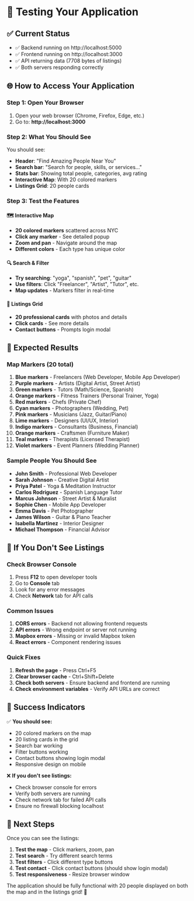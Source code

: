 # 🧪 Testing Your Application

## ✅ **Current Status**
- ✅ Backend running on http://localhost:5000
- ✅ Frontend running on http://localhost:3000
- ✅ API returning data (7708 bytes of listings)
- ✅ Both servers responding correctly

## 🌐 **How to Access Your Application**

### **Step 1: Open Your Browser**
1. Open your web browser (Chrome, Firefox, Edge, etc.)
2. Go to: **http://localhost:3000**

### **Step 2: What You Should See**
You should see:
- **Header**: "Find Amazing People Near You"
- **Search bar**: "Search for people, skills, or services..."
- **Stats bar**: Showing total people, categories, avg rating
- **Interactive Map**: With 20 colored markers
- **Listings Grid**: 20 people cards

### **Step 3: Test the Features**

#### **🗺️ Interactive Map**
- **20 colored markers** scattered across NYC
- **Click any marker** - See detailed popup
- **Zoom and pan** - Navigate around the map
- **Different colors** - Each type has unique color

#### **🔍 Search & Filter**
- **Try searching**: "yoga", "spanish", "pet", "guitar"
- **Use filters**: Click "Freelancer", "Artist", "Tutor", etc.
- **Map updates** - Markers filter in real-time

#### **👥 Listings Grid**
- **20 professional cards** with photos and details
- **Click cards** - See more details
- **Contact buttons** - Prompts login modal

## 🎯 **Expected Results**

### **Map Markers (20 total)**
1. **Blue markers** - Freelancers (Web Developer, Mobile App Developer)
2. **Purple markers** - Artists (Digital Artist, Street Artist)
3. **Green markers** - Tutors (Math/Science, Spanish)
4. **Orange markers** - Fitness Trainers (Personal Trainer, Yoga)
5. **Red markers** - Chefs (Private Chef)
6. **Cyan markers** - Photographers (Wedding, Pet)
7. **Pink markers** - Musicians (Jazz, Guitar/Piano)
8. **Lime markers** - Designers (UI/UX, Interior)
9. **Indigo markers** - Consultants (Business, Financial)
10. **Orange markers** - Craftsmen (Furniture Maker)
11. **Teal markers** - Therapists (Licensed Therapist)
12. **Violet markers** - Event Planners (Wedding Planner)

### **Sample People You Should See**
- **John Smith** - Professional Web Developer
- **Sarah Johnson** - Creative Digital Artist
- **Priya Patel** - Yoga & Meditation Instructor
- **Carlos Rodriguez** - Spanish Language Tutor
- **Marcus Johnson** - Street Artist & Muralist
- **Sophie Chen** - Mobile App Developer
- **Emma Davis** - Pet Photographer
- **James Wilson** - Guitar & Piano Teacher
- **Isabella Martinez** - Interior Designer
- **Michael Thompson** - Financial Advisor

## 🔧 **If You Don't See Listings**

### **Check Browser Console**
1. Press **F12** to open developer tools
2. Go to **Console** tab
3. Look for any error messages
4. Check **Network** tab for API calls

### **Common Issues**
1. **CORS errors** - Backend not allowing frontend requests
2. **API errors** - Wrong endpoint or server not running
3. **Mapbox errors** - Missing or invalid Mapbox token
4. **React errors** - Component rendering issues

### **Quick Fixes**
1. **Refresh the page** - Press Ctrl+F5
2. **Clear browser cache** - Ctrl+Shift+Delete
3. **Check both servers** - Ensure backend and frontend are running
4. **Check environment variables** - Verify API URLs are correct

## 🎉 **Success Indicators**

✅ **You should see:**
- 20 colored markers on the map
- 20 listing cards in the grid
- Search bar working
- Filter buttons working
- Contact buttons showing login modal
- Responsive design on mobile

❌ **If you don't see listings:**
- Check browser console for errors
- Verify both servers are running
- Check network tab for failed API calls
- Ensure no firewall blocking localhost

## 🚀 **Next Steps**

Once you can see the listings:
1. **Test the map** - Click markers, zoom, pan
2. **Test search** - Try different search terms
3. **Test filters** - Click different type buttons
4. **Test contact** - Click contact buttons (should show login modal)
5. **Test responsiveness** - Resize browser window

The application should be fully functional with 20 people displayed on both the map and in the listings grid! 🎯 